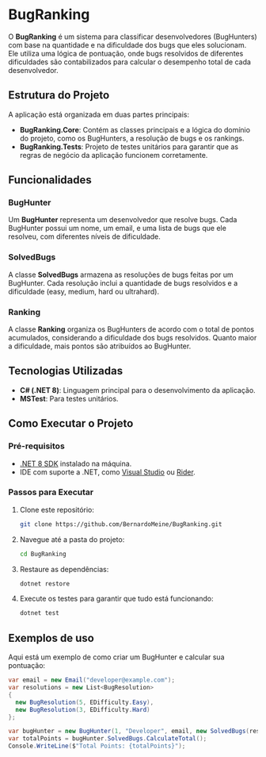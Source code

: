 # BugRanking

O **BugRanking** é um sistema para classificar desenvolvedores (BugHunters) com base na quantidade e na dificuldade dos bugs que eles solucionam. Ele utiliza uma lógica de pontuação, onde bugs resolvidos de diferentes dificuldades são contabilizados para calcular o desempenho total de cada desenvolvedor.

## Estrutura do Projeto

A aplicação está organizada em duas partes principais:

- **BugRanking.Core**: Contém as classes principais e a lógica do domínio do projeto, como os BugHunters, a resolução de bugs e os rankings.
- **BugRanking.Tests**: Projeto de testes unitários para garantir que as regras de negócio da aplicação funcionem corretamente.

## Funcionalidades

### BugHunter
Um **BugHunter** representa um desenvolvedor que resolve bugs. Cada BugHunter possui um nome, um email, e uma lista de bugs que ele resolveu, com diferentes níveis de dificuldade.

### SolvedBugs
A classe **SolvedBugs** armazena as resoluções de bugs feitas por um BugHunter. Cada resolução inclui a quantidade de bugs resolvidos e a dificuldade (easy, medium, hard ou ultrahard).

### Ranking
A classe **Ranking** organiza os BugHunters de acordo com o total de pontos acumulados, considerando a dificuldade dos bugs resolvidos. Quanto maior a dificuldade, mais pontos são atribuídos ao BugHunter.

## Tecnologias Utilizadas

- **C# (.NET 8)**: Linguagem principal para o desenvolvimento da aplicação.
- **MSTest**: Para testes unitários.

## Como Executar o Projeto

### Pré-requisitos

- [.NET 8 SDK](https://dotnet.microsoft.com/download/dotnet/8.0) instalado na máquina.
- IDE com suporte a .NET, como [Visual Studio](https://visualstudio.microsoft.com/) ou [Rider](https://www.jetbrains.com/rider/).

### Passos para Executar

1. Clone este repositório:
   ```bash
   git clone https://github.com/BernardoMeine/BugRanking.git

2. Navegue até a pasta do projeto:
   ```bash
   cd BugRanking

3. Restaure as dependências:
   ```bash
   dotnet restore

4. Execute os testes para garantir que tudo está funcionando:
   ```bash
   dotnet test

## Exemplos de uso
Aqui está um exemplo de como criar um BugHunter e calcular sua pontuação:

  ```csharp
  var email = new Email("developer@example.com");
  var resolutions = new List<BugResolution>
  {
    new BugResolution(5, EDifficulty.Easy),
    new BugResolution(3, EDifficulty.Hard)
  };

  var bugHunter = new BugHunter(1, "Developer", email, new SolvedBugs(resolutions));
  var totalPoints = bugHunter.SolvedBugs.CalculateTotal();
  Console.WriteLine($"Total Points: {totalPoints}");
